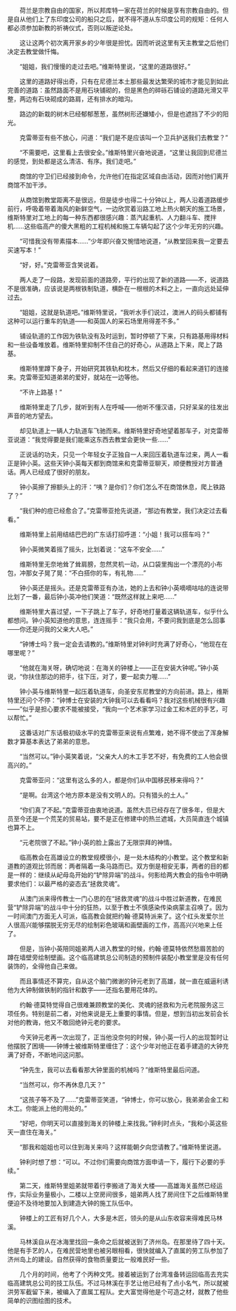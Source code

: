 　　荷兰是宗教自由的国家，所以邦库特一家在荷兰的时候是享有宗教自由的。但是自从他们上了东印度公司的船只之后，就不得不遵从东印度公司的规矩：任何人都必须参加新教的祈祷仪式，否则以叛逆论处。

　　这让这两个初次离开家乡的少年很是担忧。因而听说这里有天主教堂之后他们决定去教堂做忏悔。

　　“姐姐，我们慢慢的走过去吧。”维斯特里说，“这里的道路很好。”

　　这里的道路好得出奇，只有在尼德兰本土那些最发达繁荣的城市才能见到如此完善的道路：虽然路面不是用石块铺砌的，但是黑色的碎砾石铺设的道路光滑又平整，两边有石块砌成的路肩，还有排水的暗沟。

　　路边的新栽的树木已经郁郁葱葱，虽然树形还嫌矮小，但是也遮挡了不少的阳光。

　　克雷蒂亚有些不放心，问道：“我们是不是应该叫一个卫兵护送我们去教堂？”

　　“不需要吧，这里看上去很安全。”维斯特里兴奋地说道，“这里让我回到尼德兰的感觉，到处都是这么清洁、有序。我们走吧。”

　　商馆的守卫们已经接到命令，允许他们在指定区域自由活动，因而对他们离开商馆不加干涉。

　　从商馆到教堂距离不是很远，但是徒步也得二十分钟以上，两人沿着道路缓步前行，呼吸着带着海风的新鲜空气，一边欣赏着沿路工地上热火朝天的施工场景，维斯特里对工地上的每一种东西都很感兴趣：蒸汽起重机、人力翻斗车、搅拌机……这些临高产的傻大黑粗的工程机械和施工车辆勾起了这个少年无穷的兴趣。

　　“可惜我没有带素描本……”少年即兴奋又惋惜地说道，“从教堂回来我一定要去买速写本！”

　　“好，好。”克雷蒂亚含笑说着。

　　两人走了一段路，发现前面的道路旁，平行的出现了新的道路——不，说道路不是很准确，应该说是两根铁制轨道，横卧在一根根的木料之上，一直向远处延伸过去。

　　“姐姐，这就是轨道吧。”维斯特里说，“我听水手们说过，澳洲人的码头都铺有这种可以运行重车的轨道——和英国人的采石场里用得差不多。”

　　铺设轨道的工作因为铁轨没有及时运到，暂时停顿了下来，只有路基用得材料和一些设备堆放着。维斯特里抑制不住自己的好奇心，从道路上下来，爬上了路基。

　　维斯特里蹲下身子，开始研究其铁轨和枕木，然后又仔细的看起来道钉的连接来。克雷蒂亚知道弟弟的爱好，就站在一边等他。

　　“不许上路基！”

　　维斯特里走了几步，就听到有人在呼喊——他听不懂汉语，只好呆呆的往发出声音的地方望去。

　　却见轨道上一辆人力轨道车飞驰而来。维斯特里好奇地望着那车子，对克雷蒂亚说道：“我觉得要是我们能乘这东西去教堂会更快一些……”

　　正说话的功夫，只见一个年轻女子正独自一人来回压着轨道车过来，两人一看正是钟小英。这些天钟小英每天都到商馆来和克雷蒂亚聊天，顺便教授对方普通话。两人已经成了很好的朋友。

　　钟小英擦了擦额头上的汗：“咦？是你们？你们怎么不在商馆休息，爬上铁路了？”

　　“我们种的痘已经愈合了。”克雷蒂亚抢先说道，“那边有教堂，我们决定过去看看。”

　　维斯特里上前用结结巴巴的广东话打招呼道：“小姐！我可以搭车吗？”

　　钟小英微笑着摇了摇头，比划着说：“这车不安全……”

　　维斯特里无奈地耸了耸肩膀，忽然灵机一动，从口袋里掏出一个漂亮的小布包，冲那女子晃了晃：“不白搭你的车，有礼物……”

　　钟小英还是摇头。还是克雷蒂亚有办法，她的上去和钟小英嘀嘀咕咕的连说带比划了一番，最后钟小英冲他们笑道：“既然这样就上来吧……”

　　维斯特里大喜过望，一下子跳上了车子，好奇地打量着这辆轨道车，似乎什么都想问。钟小英知道他的意思，连连摇手：“我只会用，不要问我到底是怎么回事——你还是问我的父亲大人吧。”

　　“钟博士吗？我一定会去请教的。”维斯特里对钟利时充满了好奇心，“他现在在哪里呢？”

　　“他就在海关呀，确切地说：在海关的钟楼上——正在安装大钟呢。”钟小英说，“你扶住那边的把手，往下压，对了，要一起卖力喔……”

　　钟小英与维斯特里一起压着轨道车，向圣安东尼教堂的方向前进。路上，维斯特里还问个不停：“钟博士在安装的大钟我可以去看看吗？我对这些机械很有兴趣——”似乎是担心要求不能被接受，“我向一个艺术家学习过金工和木匠的手艺，可以帮忙。”

　　这番话对广东话极初级水平的克雷蒂亚来说有点繁难，她不得不使出了浑身解数才算基本表达了弟弟的意思。

　　“当然可以。”钟小英笑着说，“父亲大人的木工手艺不好，有免费的工人他会很高兴的。”

　　克雷蒂亚问：“这里有这么多的人，都是你们从中国移民移来得吗？”

　　“是啊。台湾这个地方原本是没有文明人的。只有猎头的土人。”

　　“你们真了不起。”克雷蒂亚由衷地说道。虽然大员已经存在了很多年，但是大员至今还是一个荒芜的贸易站，要不是正在修建中的热兰遮城，大员简直连个城镇也算不上。

　　“元老院很了不起。”钟小英的脸上露出了无限崇拜的神情。

　　临高教会在高雄设立的教堂规模很小，是一处木结构的小教堂。这个教堂和新道教的道观比邻而居：两者隔着一条马路而已。双方倒是相安无事，两者的目的都是一样的：继续从屺母岛开始的“铲除异端”的战斗。何影给两大教会的指令中明确要求他们：以最严格的姿态去“拯救灵魂”。

　　从澳门派来得传教士一门心思的在“拯救灵魂”的战斗中胜过新道教，在难民营“铲除异端”的战斗中十分的狂热，以至于教士不慎感染传染病蒙主召唤了。因为一时间澳门方面无人可派，临高教会就把约翰·德莫特派来了。这个红头发爱尔兰人很高兴能够摆脱无穷无尽的绘制彩色玻璃和画壁画的工作，高高兴兴地来上任了。

　　但是，当钟小英陪同姐弟两人进入教堂的时候，约翰·德莫特依然愁眉苦脸的蹲在墙壁旁绘制壁画。这个临高建筑总公司制造的预制件装配小教堂里是没有任何装饰的，全得他自己来做。

　　而且事情还不算完，自从这个脑门微谢的钟元老到了高雄，就一直在威逼利诱他为大钟制做铁制的指针和数字——还指名要用花体的。

　　约翰·德莫特觉得自己很难兼顾教堂的美化、灵魂的拯救和为元老院服务这三项任务。特别是前二者，对他来说是无上重要的事情。但是，想到当初出发前会长对他的教诲，他又不敢回绝钟元老的要求。

　　今天钟元老再一次出现了，正当他没奈何的时候，钟小英一行人的出现暂时让他摆脱了困境——钟博士被维斯特里缠住了：这个少年对他正在着手建造的大钟充满了好奇，不断地问这问那。

　　“钟先生，我可以去看看那大钟里面的机械吗？”维斯特里最后问道。

　　“当然可以，你不再休息几天？”

　　“这孩子等不及了……”克雷蒂亚笑道，“钟博士，你可以放心，我弟弟会金工和木工。你能派上他的用处的。”

　　“好吧，你明天可以直接到海关的钟楼上来找我。”钟利时点头，“我和小英这些天一直住在海关。”

　　“那我和姐姐也可以住到海关来吗？这样能朝夕向您请教了。”维斯特里说道。

　　钟利时想了想：“可以。不过你们需要向商馆方面申请一下，履行下必要的手续。”

　　第二天，维斯特里姐弟就带着行李搬进了海关大楼——高雄海关虽然已经运作，实际业务量极小，二楼以上空房间很多，姐弟两人找了房间住下之后维斯特里便迫不及待地要加入到建造大钟的施工队伍中。

　　钟楼上的工匠有好几个人，大多是木匠，领头的是从山东收容来得难民马林溪。

　　马林溪自从在冰海里找回一条命之后就被送到了济州岛。在那里待了四十天。他是有手艺的人，在难民营地里也被另眼相看，很快就编入了直属的劳工队参加了济州岛上的建设。自然获得的食物质量要比一般难民好一些。

　　几个月的时间，他考了个丙种文凭。接着被运到了台湾准备转运回临高去充实临高建筑总公司的技工队伍。不过马林溪在手艺让他已经有了点小名气，所以就被洪劳军截留下来，被编入了直属工程队。史大富觉得他是个可造之材，就教了他些简单的识图绘图的技术。

